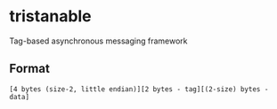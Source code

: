 tristanable
===========

Tag-based asynchronous messaging framework

## Format

```
[4 bytes (size-2, little endian)][2 bytes - tag][(2-size) bytes - data]
```
